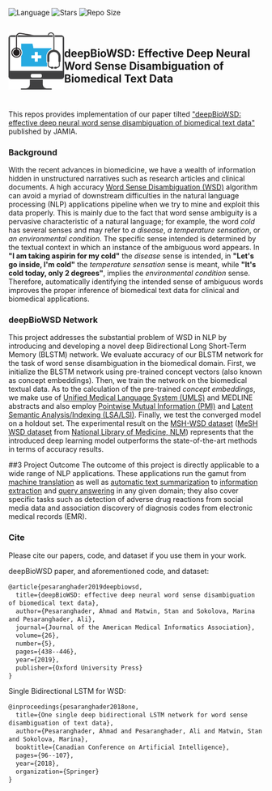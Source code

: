 ![Language](https://img.shields.io/badge/language-Python-blue.svg)
![Stars](https://img.shields.io/github/stars/iwera-git/deepBioWSD?color=r)
![Repo Size](https://img.shields.io/github/repo-size/iwera-git/deepBioWSD?color=tomato)

<br>
<img align="left" src="deepBioWSD_logo.png" width="110"> 

## deepBioWSD: Effective Deep Neural Word Sense Disambiguation of Biomedical Text Data

<br>

This repos provides implementation of our paper tilted ["deepBioWSD: effective deep neural word sense disambiguation of biomedical text data"](https://doi.org/10.1093/jamia/ocy189) published by JAMIA.

### Background
With the recent advances in biomedicine, we have a wealth of information hidden in unstructured narratives such as research articles and clinical documents. A high accuracy [Word Sense Disambiguation (WSD)](https://en.wikipedia.org/wiki/Word-sense_disambiguation) algorithm can avoid a myriad of downstream difficulties in the natural language processing (NLP) applications pipeline when we try to mine and exploit this data properly. This is mainly due to the fact that word sense ambiguity is a pervasive characteristic of a natural language; for example, the word _cold_ has several senses and may refer to _a disease_, _a temperature sensation_, or _an environmental condition_. The specific sense intended is determined by the textual context in which an instance of the ambiguous word appears. In **"I am taking aspirin for my cold"** the _disease_ sense is intended, in **"Let's go inside, I'm cold"** the _temperature sensation_ sense is meant, while **"It's cold today, only 2 degrees"**, implies the _environmental condition_ sense. Therefore, automatically identifying the intended sense of ambiguous words improves the proper inference of biomedical text data for clinical and biomedical applications. 

### deepBioWSD Network
This project addresses the substantial problem of WSD in NLP by introducing and developing a novel deep Bidirectional Long Short-Term Memory (BLSTM) network. We evaluate accuracy of our BLSTM network for the task of word sense disambiguation in the biomedical domain. First, we initialize the BLSTM network using pre-trained concept vectors (also known as concept embeddings). Then, we train the network on the biomedical textual data. As to the calculation of the pre-trained _concept embeddings_, we make use of [Unified Medical Language System (UMLS)](https://www.nlm.nih.gov/research/umls/) and MEDLINE abstracts and also employ [Pointwise Mutual Information (PMI)](https://en.wikipedia.org/wiki/Pointwise_mutual_information) and [Latent Semantic Analysis/Indexing (LSA/LSI)](https://en.wikipedia.org/wiki/Latent_semantic_analysis). Finally, we test the converged model on a holdout set. The experimental result on the [MSH-WSD dataset](https://wsd.nlm.nih.gov/collaboration.shtml) ([MeSH WSD dataset](https://wsd.nlm.nih.gov/collaboration.shtml) from [National Library of Medicine, NLM](https://www.nlm.nih.gov/)) represents that the introduced deep learning model outperforms the state-of-the-art methods in terms of accuracy results.

##3 Project Outcome
The outcome of this project is directly applicable to a wide range of NLP applications. These applications run the gamut from [machine translation](https://en.wikipedia.org/wiki/Machine_translation) as well as [automatic text summarization](https://en.wikipedia.org/wiki/Automatic_summarization) to [information extraction](https://en.wikipedia.org/wiki/Information_extraction) and [query answering](https://en.wikipedia.org/wiki/Question_answering) in any given domain; they also cover specific tasks such as detection of adverse drug reactions from social media data and association discovery of diagnosis codes from electronic medical records (EMR).

### Cite

Please cite our papers, code, and dataset if you use them in your work.

deepBioWSD paper, and aforementioned code, and dataset:
```
@article{pesaranghader2019deepbiowsd,
  title={deepBioWSD: effective deep neural word sense disambiguation of biomedical text data},
  author={Pesaranghader, Ahmad and Matwin, Stan and Sokolova, Marina and Pesaranghader, Ali},
  journal={Journal of the American Medical Informatics Association},
  volume={26},
  number={5},
  pages={438--446},
  year={2019},
  publisher={Oxford University Press}
}
```

Single Bidirectional LSTM for WSD:
```
@inproceedings{pesaranghader2018one,
  title={One single deep bidirectional LSTM network for word sense disambiguation of text data},
  author={Pesaranghader, Ahmad and Pesaranghader, Ali and Matwin, Stan and Sokolova, Marina},
  booktitle={Canadian Conference on Artificial Intelligence},
  pages={96--107},
  year={2018},
  organization={Springer}
}
```

<!---_**The project is under further completion at this moment.**_--->

<br/>
<br/>

